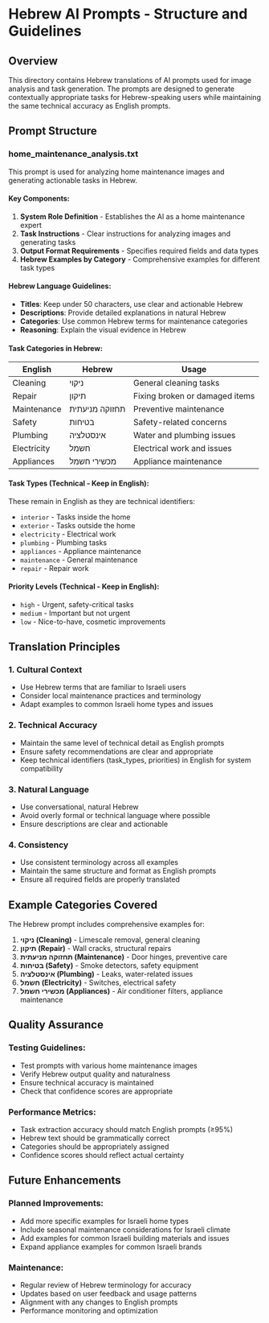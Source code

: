 # Hebrew AI Prompts - Structure and Guidelines

## Overview

This directory contains Hebrew translations of AI prompts used for image analysis and task generation. The prompts are designed to generate contextually appropriate tasks for Hebrew-speaking users while maintaining the same technical accuracy as English prompts.

## Prompt Structure

### home_maintenance_analysis.txt

This prompt is used for analyzing home maintenance images and generating actionable tasks in Hebrew.

#### Key Components:

1. **System Role Definition** - Establishes the AI as a home maintenance expert
2. **Task Instructions** - Clear instructions for analyzing images and generating tasks
3. **Output Format Requirements** - Specifies required fields and data types
4. **Hebrew Examples by Category** - Comprehensive examples for different task types

#### Hebrew Language Guidelines:

- **Titles**: Keep under 50 characters, use clear and actionable Hebrew
- **Descriptions**: Provide detailed explanations in natural Hebrew
- **Categories**: Use common Hebrew terms for maintenance categories
- **Reasoning**: Explain the visual evidence in Hebrew

#### Task Categories in Hebrew:

| English | Hebrew | Usage |
|---------|--------|-------|
| Cleaning | ניקוי | General cleaning tasks |
| Repair | תיקון | Fixing broken or damaged items |
| Maintenance | תחזוקה מניעתית | Preventive maintenance |
| Safety | בטיחות | Safety-related concerns |
| Plumbing | אינסטלציה | Water and plumbing issues |
| Electricity | חשמל | Electrical work and issues |
| Appliances | מכשירי חשמל | Appliance maintenance |

#### Task Types (Technical - Keep in English):

These remain in English as they are technical identifiers:
- `interior` - Tasks inside the home
- `exterior` - Tasks outside the home  
- `electricity` - Electrical work
- `plumbing` - Plumbing tasks
- `appliances` - Appliance maintenance
- `maintenance` - General maintenance
- `repair` - Repair work

#### Priority Levels (Technical - Keep in English):

- `high` - Urgent, safety-critical tasks
- `medium` - Important but not urgent
- `low` - Nice-to-have, cosmetic improvements

## Translation Principles

### 1. Cultural Context
- Use Hebrew terms that are familiar to Israeli users
- Consider local maintenance practices and terminology
- Adapt examples to common Israeli home types and issues

### 2. Technical Accuracy
- Maintain the same level of technical detail as English prompts
- Ensure safety recommendations are clear and appropriate
- Keep technical identifiers (task_types, priorities) in English for system compatibility

### 3. Natural Language
- Use conversational, natural Hebrew
- Avoid overly formal or technical language where possible
- Ensure descriptions are clear and actionable

### 4. Consistency
- Use consistent terminology across all examples
- Maintain the same structure and format as English prompts
- Ensure all required fields are properly translated

## Example Categories Covered

The Hebrew prompt includes comprehensive examples for:

1. **ניקוי (Cleaning)** - Limescale removal, general cleaning
2. **תיקון (Repair)** - Wall cracks, structural repairs
3. **תחזוקה מניעתית (Maintenance)** - Door hinges, preventive care
4. **בטיחות (Safety)** - Smoke detectors, safety equipment
5. **אינסטלציה (Plumbing)** - Leaks, water-related issues
6. **חשמל (Electricity)** - Switches, electrical safety
7. **מכשירי חשמל (Appliances)** - Air conditioner filters, appliance maintenance

## Quality Assurance

### Testing Guidelines:
- Test prompts with various home maintenance images
- Verify Hebrew output quality and naturalness
- Ensure technical accuracy is maintained
- Check that confidence scores are appropriate

### Performance Metrics:
- Task extraction accuracy should match English prompts (≥95%)
- Hebrew text should be grammatically correct
- Categories should be appropriately assigned
- Confidence scores should reflect actual certainty

## Future Enhancements

### Planned Improvements:
- Add more specific examples for Israeli home types
- Include seasonal maintenance considerations for Israeli climate
- Add examples for common Israeli building materials and issues
- Expand appliance examples for common Israeli brands

### Maintenance:
- Regular review of Hebrew terminology for accuracy
- Updates based on user feedback and usage patterns
- Alignment with any changes to English prompts
- Performance monitoring and optimization